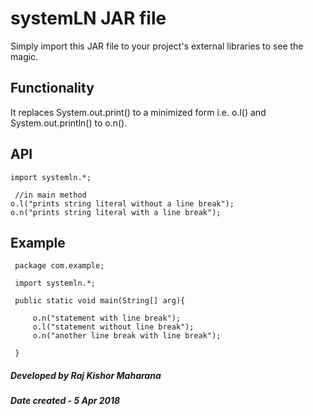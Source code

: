 # systemLN JAR file
 
 Simply import this JAR file to your project's external libraries to see the magic. 
 
## Functionality 
 It replaces System.out.print() to a minimized form i.e. o.l() and System.out.println() to o.n().

## API

    import systemln.*;
    
     //in main method
    o.l("prints string literal without a line break");
    o.n("prints string literal with a line break");
 
## Example
 
     package com.example;
 
     import systemln.*;
 
     public static void main(String[] arg){
 
         o.n("statement with line break");
         o.l("statement without line break");
         o.n("another line break with line break");
 
     }
 
 
##### Developed by Raj Kishor Maharana
##### Date created - 5 Apr 2018
